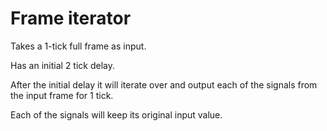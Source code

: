 # Frame iterator

Takes a 1-tick full frame as input.

Has an initial 2 tick delay.

After the initial delay it will iterate over and output each of the
signals from the input frame for 1 tick.

Each of the signals will keep its original input value.

